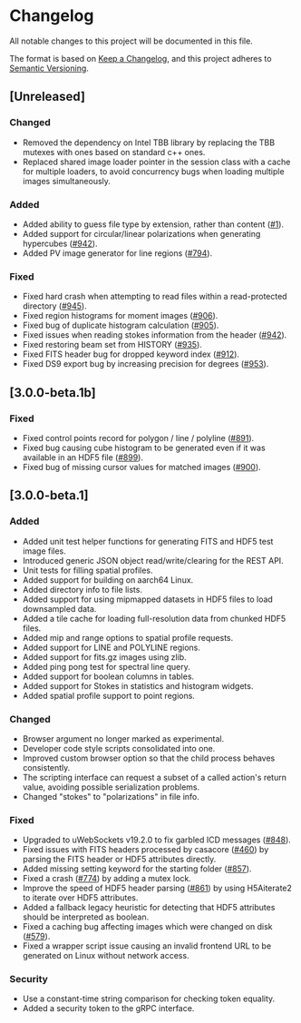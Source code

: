 # Changelog
All notable changes to this project will be documented in this file.

The format is based on [Keep a Changelog](https://keepachangelog.com/en/1.0.0/),
and this project adheres to [Semantic Versioning](https://semver.org/spec/v2.0.0.html).

## [Unreleased]

### Changed
* Removed the dependency on Intel TBB library by replacing the TBB mutexes with ones based on standard c++ ones.
* Replaced shared image loader pointer in the session class with a cache for multiple loaders, to avoid concurrency bugs when loading multiple images simultaneously.
	
### Added
* Added ability to guess file type by extension, rather than content ([#1](https://github.com/CARTAvis/carta/issues/1)).
* Added support for circular/linear polarizations when generating hypercubes ([#942](https://github.com/CARTAvis/carta-backend/issues/942)).
* Added PV image generator for line regions ([#794](https://github.com/CARTAvis/carta-backend/issues/794)).

### Fixed

* Fixed hard crash when attempting to read files within a read-protected directory ([#945](https://github.com/CARTAvis/carta-backend/issues/945)).
* Fixed region histograms for moment images ([#906](https://github.com/CARTAvis/carta-backend/issues/906)).
* Fixed bug of duplicate histogram calculation ([#905](https://github.com/CARTAvis/carta-backend/pull/905)).
* Fixed issues when reading stokes information from the header ([#942](https://github.com/CARTAvis/carta-backend/issues/942)).
* Fixed restoring beam set from HISTORY ([#935](https://github.com/CARTAvis/carta-backend/issues/935)).
* Fixed FITS header bug for dropped keyword index ([#912](https://github.com/CARTAvis/carta-backend/issues/912)).
* Fixed DS9 export bug by increasing precision for degrees ([#953](https://github.com/CARTAvis/carta-backend/issues/953)).

## [3.0.0-beta.1b]

### Fixed

* Fixed control points record for polygon / line / polyline ([#891](https://github.com/CARTAvis/carta-backend/issues/891)).
* Fixed bug causing cube histogram to be generated even if it was available in an HDF5 file ([#899](https://github.com/CARTAvis/carta-backend/issues/899)).
* Fixed bug of missing cursor values for matched images ([#900](https://github.com/CARTAvis/carta-backend/issues/900)).

## [3.0.0-beta.1]

### Added

* Added unit test helper functions for generating FITS and HDF5 test image files.
* Introduced generic JSON object read/write/clearing for the REST API.
* Unit tests for filling spatial profiles.
* Added support for building on aarch64 Linux.
* Added directory info to file lists.
* Added support for using mipmapped datasets in HDF5 files to load downsampled data.
* Added a tile cache for loading full-resolution data from chunked HDF5 files.
* Added mip and range options to spatial profile requests.
* Added support for LINE and POLYLINE regions.
* Added support for fits.gz images using zlib.
* Added ping pong test for spectral line query.
* Added support for boolean columns in tables.
* Added support for Stokes in statistics and histogram widgets.
* Added spatial profile support to point regions.

### Changed

* Browser argument no longer marked as experimental.
* Developer code style scripts consolidated into one.
* Improved custom browser option so that the child process behaves consistently.
* The scripting interface can request a subset of a called action's return value, avoiding possible serialization problems.
* Changed "stokes" to "polarizations" in file info.

### Fixed

* Upgraded to uWebSockets v19.2.0 to fix garbled ICD messages ([#848](https://github.com/CARTAvis/carta-backend/issues/848)).
* Fixed issues with FITS headers processed by casacore ([#460](https://github.com/CARTAvis/carta-backend/issues/460)) by parsing the FITS header or HDF5 attributes directly.
* Added missing setting keyword for the starting folder ([#857](https://github.com/CARTAvis/carta-backend/issues/857)).
* Fixed a crash ([#774](https://github.com/CARTAvis/carta-backend/issues/774)) by adding a mutex lock.
* Improve the speed of HDF5 header parsing ([#861](https://github.com/CARTAvis/carta-backend/issues/861)) by using H5Aiterate2 to iterate over HDF5 attributes.
* Added a fallback legacy heuristic for detecting that HDF5 attributes should be interpreted as boolean.
* Fixed a caching bug affecting images which were changed on disk ([#579](https://github.com/CARTAvis/carta-backend/issues/579)).
* Fixed a wrapper script issue causing an invalid frontend URL to be generated on Linux without network access.

### Security

* Use a constant-time string comparison for checking token equality.
* Added a security token to the gRPC interface.
